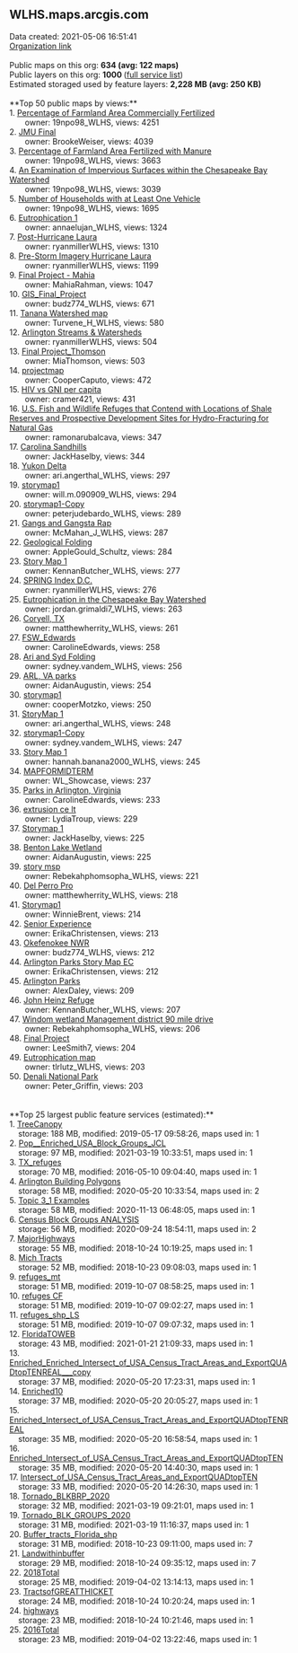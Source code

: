 <h2>WLHS.maps.arcgis.com</h2> Data created: 2021-05-06 16:51:41 <br /><a target='new' href='https://WLHS.maps.arcgis.com'>Organization link</a><br /><br />Public maps on this org: <b>634 (avg: 122 maps)</b><br />Public layers on this org: <b>1000 </b>(<a target='new' href='https://services.arcgis.com/kIR4HURNA77omgt2/ArcGIS/rest/services'>full service list</a>)<br />Estimated storaged used by feature layers: <b>2,228 MB (avg: 250 KB)</b><br /><br />**Top 50 public maps by views:**<br />  1. <a target='new' href='https://www.arcgis.com/home/item.html?id=f168969b05d84cbd9c8023d387a2e3f8'>Percentage of Farmland Area Commercially Fertilized</a> <br />  &nbsp;&nbsp;&nbsp;&nbsp; &nbsp;&nbsp;owner: 19npo98_WLHS, views: 4251<br />  2. <a target='new' href='https://www.arcgis.com/home/item.html?id=e1620d4738a74eacb77c765c6360c02e'>JMU Final</a> <br />  &nbsp;&nbsp;&nbsp;&nbsp; &nbsp;&nbsp;owner: BrookeWeiser, views: 4039<br />  3. <a target='new' href='https://www.arcgis.com/home/item.html?id=4acffe3d58434a25869c608486d60f8e'>Percentage of Farmland Area Fertilized with Manure</a> <br />  &nbsp;&nbsp;&nbsp;&nbsp; &nbsp;&nbsp;owner: 19npo98_WLHS, views: 3663<br />  4. <a target='new' href='https://www.arcgis.com/home/item.html?id=171ed220ebf64ae5b8bd6db22c551445'>An Examination of Impervious Surfaces within the Chesapeake Bay Watershed</a> <br />  &nbsp;&nbsp;&nbsp;&nbsp; &nbsp;&nbsp;owner: 19npo98_WLHS, views: 3039<br />  5. <a target='new' href='https://www.arcgis.com/home/item.html?id=9c026cdc055c4de98cf30e9d4d564f21'>Number of Households with at Least One Vehicle</a> <br />  &nbsp;&nbsp;&nbsp;&nbsp; &nbsp;&nbsp;owner: 19npo98_WLHS, views: 1695<br />  6. <a target='new' href='https://www.arcgis.com/home/item.html?id=3ab40ac635be48c4949fb0ba17630a9f'>Eutrophication 1</a> <br />  &nbsp;&nbsp;&nbsp;&nbsp; &nbsp;&nbsp;owner: annaelujan_WLHS, views: 1324<br />  7. <a target='new' href='https://www.arcgis.com/home/item.html?id=0d3cc68c587b4a539e7e74a327af26cb'>Post-Hurricane Laura</a> <br />  &nbsp;&nbsp;&nbsp;&nbsp; &nbsp;&nbsp;owner: ryanmillerWLHS, views: 1310<br />  8. <a target='new' href='https://www.arcgis.com/home/item.html?id=f8a0c032367a420aa2da7cabb8248c61'>Pre-Storm Imagery Hurricane Laura</a> <br />  &nbsp;&nbsp;&nbsp;&nbsp; &nbsp;&nbsp;owner: ryanmillerWLHS, views: 1199<br />  9. <a target='new' href='https://www.arcgis.com/home/item.html?id=8e20bb0512c64fd2935fa78d9d4f148d'>Final Project - Mahia</a> <br />  &nbsp;&nbsp;&nbsp;&nbsp; &nbsp;&nbsp;owner: MahiaRahman, views: 1047<br />  10. <a target='new' href='https://www.arcgis.com/home/item.html?id=3e750df6bb274b579985261be679d339'>GIS_Final_Project</a> <br />  &nbsp;&nbsp;&nbsp;&nbsp; &nbsp;&nbsp;owner: budz774_WLHS, views: 671<br />  11. <a target='new' href='https://www.arcgis.com/home/item.html?id=fb1e1927862b46ebb5f00beb79057d61'>Tanana Watershed map</a> <br />  &nbsp;&nbsp;&nbsp;&nbsp; &nbsp;&nbsp;owner: Turvene_H_WLHS, views: 580<br />  12. <a target='new' href='https://www.arcgis.com/home/item.html?id=b438d15749de4199ab2d5bb3ef2d602b'>Arlington Streams & Watersheds</a> <br />  &nbsp;&nbsp;&nbsp;&nbsp; &nbsp;&nbsp;owner: ryanmillerWLHS, views: 504<br />  13. <a target='new' href='https://www.arcgis.com/home/item.html?id=f0867ed3c2564357be00d38bbec92d36'>Final Project_Thomson</a> <br />  &nbsp;&nbsp;&nbsp;&nbsp; &nbsp;&nbsp;owner: MiaThomson, views: 503<br />  14. <a target='new' href='https://www.arcgis.com/home/item.html?id=d7186537a6e6477591403f3e388d3380'>projectmap</a> <br />  &nbsp;&nbsp;&nbsp;&nbsp; &nbsp;&nbsp;owner: CooperCaputo, views: 472<br />  15. <a target='new' href='https://www.arcgis.com/home/item.html?id=693c1142a1d14e4fba72b763f05082f8'>HIV vs GNI per capita</a> <br />  &nbsp;&nbsp;&nbsp;&nbsp; &nbsp;&nbsp;owner: cramer421, views: 431<br />  16. <a target='new' href='https://www.arcgis.com/home/item.html?id=b77165cc0e2b490fa67d82a01a680be8'>U.S. Fish and Wildlife Refuges that Contend with Locations of Shale Reserves and Prospective Development Sites for Hydro-Fracturing for Natural Gas</a> <br />  &nbsp;&nbsp;&nbsp;&nbsp; &nbsp;&nbsp;owner: ramonarubalcava, views: 347<br />  17. <a target='new' href='https://www.arcgis.com/home/item.html?id=f28e666c54004ba0a3b6b849e5d05284'>Carolina Sandhills</a> <br />  &nbsp;&nbsp;&nbsp;&nbsp; &nbsp;&nbsp;owner: JackHaselby, views: 344<br />  18. <a target='new' href='https://www.arcgis.com/home/item.html?id=07b3497a203247249738a818502fe9ab'>Yukon Delta</a> <br />  &nbsp;&nbsp;&nbsp;&nbsp; &nbsp;&nbsp;owner: ari.angerthal_WLHS, views: 297<br />  19. <a target='new' href='https://www.arcgis.com/home/item.html?id=4ea5784650b143f9bdd43aee9483e500'>storymap1</a> <br />  &nbsp;&nbsp;&nbsp;&nbsp; &nbsp;&nbsp;owner: will.m.090909_WLHS, views: 294<br />  20. <a target='new' href='https://www.arcgis.com/home/item.html?id=feb8bb1a718b43ec8ada67d914ad472b'>storymap1-Copy</a> <br />  &nbsp;&nbsp;&nbsp;&nbsp; &nbsp;&nbsp;owner: peterjudebardo_WLHS, views: 289<br />  21. <a target='new' href='https://www.arcgis.com/home/item.html?id=11aedec857fe48099b538c2ae42ca68a'>Gangs and Gangsta Rap</a> <br />  &nbsp;&nbsp;&nbsp;&nbsp; &nbsp;&nbsp;owner: McMahan_J_WLHS, views: 287<br />  22. <a target='new' href='https://www.arcgis.com/home/item.html?id=3ffe3759566d40c6b433c5b266404946'>Geological Folding</a> <br />  &nbsp;&nbsp;&nbsp;&nbsp; &nbsp;&nbsp;owner: AppleGould_Schultz, views: 284<br />  23. <a target='new' href='https://www.arcgis.com/home/item.html?id=62fa7ed651074cdc9996093df71f9fd7'>Story Map 1</a> <br />  &nbsp;&nbsp;&nbsp;&nbsp; &nbsp;&nbsp;owner: KennanButcher_WLHS, views: 277<br />  24. <a target='new' href='https://www.arcgis.com/home/item.html?id=9aae1f943f624bd5bf1ebbaace8cf0c6'>SPRING Index D.C.</a> <br />  &nbsp;&nbsp;&nbsp;&nbsp; &nbsp;&nbsp;owner: ryanmillerWLHS, views: 276<br />  25. <a target='new' href='https://www.arcgis.com/home/item.html?id=e2f74f36d76946a782bbb7264f7c3db9'>Eutrophication in the Chesapeake Bay Watershed</a> <br />  &nbsp;&nbsp;&nbsp;&nbsp; &nbsp;&nbsp;owner: jordan.grimaldi7_WLHS, views: 263<br />  26. <a target='new' href='https://www.arcgis.com/home/item.html?id=c42c89ae82304e96b0fc09ed11501819'>Coryell, TX</a> <br />  &nbsp;&nbsp;&nbsp;&nbsp; &nbsp;&nbsp;owner: matthewherrity_WLHS, views: 261<br />  27. <a target='new' href='https://www.arcgis.com/home/item.html?id=6b01f128dcc9499ba7df2683bbc8f0ff'>FSW_Edwards</a> <br />  &nbsp;&nbsp;&nbsp;&nbsp; &nbsp;&nbsp;owner: CarolineEdwards, views: 258<br />  28. <a target='new' href='https://www.arcgis.com/home/item.html?id=c3aaf837afe347d1993acbd662eb47bd'>Ari and Syd Folding</a> <br />  &nbsp;&nbsp;&nbsp;&nbsp; &nbsp;&nbsp;owner: sydney.vandem_WLHS, views: 256<br />  29. <a target='new' href='https://www.arcgis.com/home/item.html?id=30dbcf5e251c488f9641fe592c0c7853'>ARL, VA parks</a> <br />  &nbsp;&nbsp;&nbsp;&nbsp; &nbsp;&nbsp;owner: AidanAugustin, views: 254<br />  30. <a target='new' href='https://www.arcgis.com/home/item.html?id=1cfe56a872524b0ba010a8dc95ece93e'>storymap1</a> <br />  &nbsp;&nbsp;&nbsp;&nbsp; &nbsp;&nbsp;owner: cooperMotzko, views: 250<br />  31. <a target='new' href='https://www.arcgis.com/home/item.html?id=c4011eb3cbf5481a89ca2d5dfb0ba18b'>StoryMap 1</a> <br />  &nbsp;&nbsp;&nbsp;&nbsp; &nbsp;&nbsp;owner: ari.angerthal_WLHS, views: 248<br />  32. <a target='new' href='https://www.arcgis.com/home/item.html?id=b05ae97fcc5044989930dfca07cc88da'>storymap1-Copy</a> <br />  &nbsp;&nbsp;&nbsp;&nbsp; &nbsp;&nbsp;owner: sydney.vandem_WLHS, views: 247<br />  33. <a target='new' href='https://www.arcgis.com/home/item.html?id=67ed2d8de08f4fec883917f6690820cc'>Story Map 1</a> <br />  &nbsp;&nbsp;&nbsp;&nbsp; &nbsp;&nbsp;owner: hannah.banana2000_WLHS, views: 245<br />  34. <a target='new' href='https://www.arcgis.com/home/item.html?id=8537eecddec148adb150836cbb9ef999'>MAPFORMIDTERM</a> <br />  &nbsp;&nbsp;&nbsp;&nbsp; &nbsp;&nbsp;owner: WL_Showcase, views: 237<br />  35. <a target='new' href='https://www.arcgis.com/home/item.html?id=63de47a9a02548c18934c34b6d22a1fe'>Parks in Arlington, Virginia</a> <br />  &nbsp;&nbsp;&nbsp;&nbsp; &nbsp;&nbsp;owner: CarolineEdwards, views: 233<br />  36. <a target='new' href='https://www.arcgis.com/home/item.html?id=c0bfa034ad154d4bb92dca283b458d27'>extrusion ce lt</a> <br />  &nbsp;&nbsp;&nbsp;&nbsp; &nbsp;&nbsp;owner: LydiaTroup, views: 229<br />  37. <a target='new' href='https://www.arcgis.com/home/item.html?id=ae4f06fac91f4eb2b8bedecdc058fb1c'>Storymap 1</a> <br />  &nbsp;&nbsp;&nbsp;&nbsp; &nbsp;&nbsp;owner: JackHaselby, views: 225<br />  38. <a target='new' href='https://www.arcgis.com/home/item.html?id=9b02187a745a49459baee04318fd1baa'>Benton Lake Wetland</a> <br />  &nbsp;&nbsp;&nbsp;&nbsp; &nbsp;&nbsp;owner: AidanAugustin, views: 225<br />  39. <a target='new' href='https://www.arcgis.com/home/item.html?id=d3fa4bf973cc4bd2b79fc22b955f5575'>story msp</a> <br />  &nbsp;&nbsp;&nbsp;&nbsp; &nbsp;&nbsp;owner: Rebekahphomsopha_WLHS, views: 221<br />  40. <a target='new' href='https://www.arcgis.com/home/item.html?id=5d209a6f26d64957a66c74b88997f80c'>Del Perro Pro</a> <br />  &nbsp;&nbsp;&nbsp;&nbsp; &nbsp;&nbsp;owner: matthewherrity_WLHS, views: 218<br />  41. <a target='new' href='https://www.arcgis.com/home/item.html?id=2cdd6de0e9a242ac8ec36932c565b5d3'>Storymap1</a> <br />  &nbsp;&nbsp;&nbsp;&nbsp; &nbsp;&nbsp;owner: WinnieBrent, views: 214<br />  42. <a target='new' href='https://www.arcgis.com/home/item.html?id=48e0f8560ccb403899ccbd4210af4d0d'>Senior Experience</a> <br />  &nbsp;&nbsp;&nbsp;&nbsp; &nbsp;&nbsp;owner: ErikaChristensen, views: 213<br />  43. <a target='new' href='https://www.arcgis.com/home/item.html?id=9dc8a30791a54b5197bcc9aabb39a565'>Okefenokee NWR</a> <br />  &nbsp;&nbsp;&nbsp;&nbsp; &nbsp;&nbsp;owner: budz774_WLHS, views: 212<br />  44. <a target='new' href='https://www.arcgis.com/home/item.html?id=48eef17d668948438e9719a973e344ee'>Arlington Parks Story Map EC</a> <br />  &nbsp;&nbsp;&nbsp;&nbsp; &nbsp;&nbsp;owner: ErikaChristensen, views: 212<br />  45. <a target='new' href='https://www.arcgis.com/home/item.html?id=0d2a91b0f7594814b860e4ff7a5fe7c0'>Arlington Parks</a> <br />  &nbsp;&nbsp;&nbsp;&nbsp; &nbsp;&nbsp;owner: AlexDaley, views: 209<br />  46. <a target='new' href='https://www.arcgis.com/home/item.html?id=a9bb546ca4954aaab8ca71f38f8a682b'>John Heinz Refuge</a> <br />  &nbsp;&nbsp;&nbsp;&nbsp; &nbsp;&nbsp;owner: KennanButcher_WLHS, views: 207<br />  47. <a target='new' href='https://www.arcgis.com/home/item.html?id=81042be8a8054545a4e5d46a5d8985fa'>Windom wetland Management district 90 mile drive</a> <br />  &nbsp;&nbsp;&nbsp;&nbsp; &nbsp;&nbsp;owner: Rebekahphomsopha_WLHS, views: 206<br />  48. <a target='new' href='https://www.arcgis.com/home/item.html?id=52a52fbb08ad4681891dda024c7e65e0'>Final Project</a> <br />  &nbsp;&nbsp;&nbsp;&nbsp; &nbsp;&nbsp;owner: LeeSmith7, views: 204<br />  49. <a target='new' href='https://www.arcgis.com/home/item.html?id=2720d9ca552e4f008b4b66ce9ca28cb3'>Eutrophication map</a> <br />  &nbsp;&nbsp;&nbsp;&nbsp; &nbsp;&nbsp;owner: tlrlutz_WLHS, views: 203<br />  50. <a target='new' href='https://www.arcgis.com/home/item.html?id=87069c4715724e7286828c9cbd925d22'>Denali National Park</a> <br />  &nbsp;&nbsp;&nbsp;&nbsp; &nbsp;&nbsp;owner: Peter_Griffin, views: 203<br /><br /><br />**Top 25 largest public feature services (estimated):**<br /> 1. <a target='new' href='https://www.arcgis.com/home/item.html?id=c36fa9ffadf34156a24b9251bd1a8acb'>TreeCanopy</a><br /> &nbsp;&nbsp;&nbsp;&nbsp;storage: 188 MB, modified: 2019-05-17 09:58:26, maps used in: 1<br /> 2. <a target='new' href='https://www.arcgis.com/home/item.html?id=e23ea5887d6146ecb79081c9ea6d9763'>Pop__Enriched_USA_Block_Groups_JCL</a><br /> &nbsp;&nbsp;&nbsp;&nbsp;storage: 97 MB, modified: 2021-03-19 10:33:51, maps used in: 1<br /> 3. <a target='new' href='https://www.arcgis.com/home/item.html?id=f0bd0ef441a44ee6a691e1b355b966a9'>TX_refuges</a><br /> &nbsp;&nbsp;&nbsp;&nbsp;storage: 70 MB, modified: 2016-05-10 09:04:40, maps used in: 1<br /> 4. <a target='new' href='https://www.arcgis.com/home/item.html?id=55c9d840c882443e90f2185f159e87e5'>Arlington Building Polygons</a><br /> &nbsp;&nbsp;&nbsp;&nbsp;storage: 58 MB, modified: 2020-05-20 10:33:54, maps used in: 2<br /> 5. <a target='new' href='https://www.arcgis.com/home/item.html?id=253602e355ba472b8c80eb405b7c350a'>Topic 3_1 Examples</a><br /> &nbsp;&nbsp;&nbsp;&nbsp;storage: 58 MB, modified: 2020-11-13 06:48:05, maps used in: 1<br /> 6. <a target='new' href='https://www.arcgis.com/home/item.html?id=4cbcd036e9064ded82f8677cbc4a29fb'>Census Block Groups ANALYSIS</a><br /> &nbsp;&nbsp;&nbsp;&nbsp;storage: 56 MB, modified: 2020-09-24 18:54:11, maps used in: 2<br /> 7. <a target='new' href='https://www.arcgis.com/home/item.html?id=3c0ee07c412f491183e078f4d3b1775e'>MajorHighways</a><br /> &nbsp;&nbsp;&nbsp;&nbsp;storage: 55 MB, modified: 2018-10-24 10:19:25, maps used in: 1<br /> 8. <a target='new' href='https://www.arcgis.com/home/item.html?id=0f703f6ab84e405a94a3c1cd3dbe2950'>Mich Tracts</a><br /> &nbsp;&nbsp;&nbsp;&nbsp;storage: 52 MB, modified: 2018-10-23 09:08:03, maps used in: 1<br /> 9. <a target='new' href='https://www.arcgis.com/home/item.html?id=f25b38ce756048dabb62fa85201000ea'>refuges_mt</a><br /> &nbsp;&nbsp;&nbsp;&nbsp;storage: 51 MB, modified: 2019-10-07 08:58:25, maps used in: 1<br /> 10. <a target='new' href='https://www.arcgis.com/home/item.html?id=8dfad8c9f28b43cc96ad64910cf94c93'>refuges CF</a><br /> &nbsp;&nbsp;&nbsp;&nbsp;storage: 51 MB, modified: 2019-10-07 09:02:27, maps used in: 1<br /> 11. <a target='new' href='https://www.arcgis.com/home/item.html?id=a53645f425a342cb97038c3e63214da2'>refuges_shp_LS</a><br /> &nbsp;&nbsp;&nbsp;&nbsp;storage: 51 MB, modified: 2019-10-07 09:07:32, maps used in: 1<br /> 12. <a target='new' href='https://www.arcgis.com/home/item.html?id=63e8144ff0824e7385c102297f4003f9'>FloridaTOWEB</a><br /> &nbsp;&nbsp;&nbsp;&nbsp;storage: 43 MB, modified: 2021-01-21 21:09:33, maps used in: 1<br /> 13. <a target='new' href='https://www.arcgis.com/home/item.html?id=579686aff9cf43adab6a467ee2b65035'>Enriched_Enriched_Intersect_of_USA_Census_Tract_Areas_and_ExportQUADtopTENREAL___copy</a><br /> &nbsp;&nbsp;&nbsp;&nbsp;storage: 37 MB, modified: 2020-05-20 17:23:31, maps used in: 1<br /> 14. <a target='new' href='https://www.arcgis.com/home/item.html?id=06afdb8cc14849db89c5c2e65e90cfc9'>Enriched10</a><br /> &nbsp;&nbsp;&nbsp;&nbsp;storage: 37 MB, modified: 2020-05-20 20:05:27, maps used in: 1<br /> 15. <a target='new' href='https://www.arcgis.com/home/item.html?id=e81a27fe3b4f456fba595b9706d4adce'>Enriched_Intersect_of_USA_Census_Tract_Areas_and_ExportQUADtopTENREAL</a><br /> &nbsp;&nbsp;&nbsp;&nbsp;storage: 35 MB, modified: 2020-05-20 16:58:54, maps used in: 1<br /> 16. <a target='new' href='https://www.arcgis.com/home/item.html?id=345ed4b280c54c498e081fa844b72052'>Enriched_Intersect_of_USA_Census_Tract_Areas_and_ExportQUADtopTEN</a><br /> &nbsp;&nbsp;&nbsp;&nbsp;storage: 35 MB, modified: 2020-05-20 14:40:30, maps used in: 1<br /> 17. <a target='new' href='https://www.arcgis.com/home/item.html?id=34fda694fc7141c2893f7d99fc7d9a01'>Intersect_of_USA_Census_Tract_Areas_and_ExportQUADtopTEN</a><br /> &nbsp;&nbsp;&nbsp;&nbsp;storage: 33 MB, modified: 2020-05-20 14:26:30, maps used in: 1<br /> 18. <a target='new' href='https://www.arcgis.com/home/item.html?id=0ea0087c36a7410eb195d81b7117c8cd'>Tornado_BLKBRP_2020</a><br /> &nbsp;&nbsp;&nbsp;&nbsp;storage: 32 MB, modified: 2021-03-19 09:21:01, maps used in: 1<br /> 19. <a target='new' href='https://www.arcgis.com/home/item.html?id=96c61313c9bc4fb6a3fd47768f9382b8'>Tornado_BLK_GROUPS_2020</a><br /> &nbsp;&nbsp;&nbsp;&nbsp;storage: 31 MB, modified: 2021-03-19 11:16:37, maps used in: 1<br /> 20. <a target='new' href='https://www.arcgis.com/home/item.html?id=c71a5570bf744893becbbaf3891f7dc8'>Buffer_tracts_Florida_shp</a><br /> &nbsp;&nbsp;&nbsp;&nbsp;storage: 31 MB, modified: 2018-10-23 09:11:00, maps used in: 7<br /> 21. <a target='new' href='https://www.arcgis.com/home/item.html?id=beb775c5d9c54020a33b71e7c0382fa7'>Landwithinbuffer</a><br /> &nbsp;&nbsp;&nbsp;&nbsp;storage: 29 MB, modified: 2018-10-24 09:35:12, maps used in: 7<br /> 22. <a target='new' href='https://www.arcgis.com/home/item.html?id=3fac49bfc4554f8ba30bc0e98f6b2da9'>2018Total</a><br /> &nbsp;&nbsp;&nbsp;&nbsp;storage: 25 MB, modified: 2019-04-02 13:14:13, maps used in: 1<br /> 23. <a target='new' href='https://www.arcgis.com/home/item.html?id=daa2531d25854b8a9d55bd3df6e84260'>TractsofGREATTHICKET</a><br /> &nbsp;&nbsp;&nbsp;&nbsp;storage: 24 MB, modified: 2018-10-24 10:20:24, maps used in: 1<br /> 24. <a target='new' href='https://www.arcgis.com/home/item.html?id=1f1251c13a8b4fa68993667f5b25df83'>highways</a><br /> &nbsp;&nbsp;&nbsp;&nbsp;storage: 23 MB, modified: 2018-10-24 10:21:46, maps used in: 1<br /> 25. <a target='new' href='https://www.arcgis.com/home/item.html?id=4fcf00587bb140b29b6b81f6a31d198f'>2016Total</a><br /> &nbsp;&nbsp;&nbsp;&nbsp;storage: 23 MB, modified: 2019-04-02 13:22:46, maps used in: 1<br />